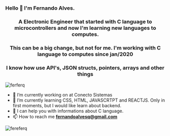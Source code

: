 ### Hello 👋 I'm Fernando Alves. 

<h3 align="center">A Electronic Engineer that started with C language to microcontrollers and now I'm learning new languages to computes.</h3>
<h3 align="center">This can be a big change, but not for me. I'm working with C language to computes since jan/2020</h3>
<h3 align="center">I know how use API's, JSON structs, pointers, arrays and other things</h3>
<p align="left"> <img src="https://komarev.com/ghpvc/?username=ferferq" alt="ferferq" /> </p>

 - 🔭 I’m currently working on at Conecto Sistemas
 - 🌱 I’m currently learning CSS, HTML, JAVASCRTPT and REACTJS. Only in first moments, but I would like learn about backend. 
 - 👯 I can help you with informations about C language.
 - 📫 How to reach me **fernandoalvesq@gmail.com**

<img src="https://github-readme-stats.vercel.app/api?username=ferferq&show_icons=true" alt="fereferq"/> 

<!--
**ferferq/ferferq** is a ✨ _special_ ✨ repository because its `README.md` (this file) appears on your GitHub profile.

Here are some ideas to get you started:

- 🔭 I’m currently working on ...
- 🌱 I’m currently learning ...
- 👯 I’m looking to collaborate on ...
- 🤔 I’m looking for help with ...
- 💬 Ask me about ...
- 📫 How to reach me: ...
- 😄 Pronouns: ...
- ⚡ Fun fact: ...
-->
